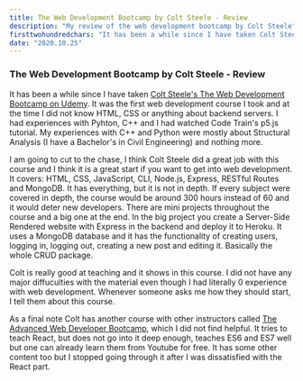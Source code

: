 ```yaml
---
title: The Web Development Bootcamp by Colt Steele - Review
description: "My review of the web development bootcamp by Colt Steele"
firsttwohundredchars: "It has been a while since I have taken Colt Steele's The Web Development Bootcamp on Udemy. It was the first web development course I took and at the time I did not know HTML, CSS or anything about ba..."
date: "2020.10.25"
---
```


### The Web Development Bootcamp by Colt Steele - Review

It has been a while since I have taken <a href="https://www.udemy.com/course/the-web-developer-bootcamp/" target="_blank" rel="noopener noreferrer">Colt Steele's The Web Development Bootcamp on Udemy</a>. It was the first web development course I took and at the time I did not know HTML, CSS or anything about backend servers. I had experiences with Pyhton, C++ and I had watched Code Train's p5.js tutorial. My experiences with C++ and Python were mostly about Structural Analysis (I have a Bachelor's in Civil Engineering) and nothing more.

I am going to cut to the chase, I think Colt Steele did a great job with this course and I think it is a great start if you want to get into web development. It covers: HTML, CSS, JavaScript, CLI, Node.js, Express, RESTful Routes and MongoDB. It has everything, but it is not in depth. If every subject were covered in depth, the course would be around 300 hours instead of 60 and it would deter new developers. There are mini projects throughout the course and a big one at the end. In the big project you create a Server-Side Rendered website with Express in the backend and deploy it to Heroku. It uses a MongoDB database and it has the functionality of creating users, logging in, logging out, creating a new post and editing it. Basically the whole CRUD package.

Colt is really good at teaching and it shows in this course. I did not have any major diffuculties with the material even though I had literally 0 experience with web development. Whenever someone asks me how they should start, I tell them about this course.

As a final note Colt has another course with other instructors called <a href="https://www.udemy.com/course/the-advanced-web-developer-bootcamp/" target="_blank" rel="noopener noreferrer">The Advanced Web Developer Bootcamp</a>, which I did not find helpful. It tries to teach React, but does not go into it deep enough, teaches ES6 and ES7 well but one can already learn them from Youtube for free. It has some other content too but I stopped going through it after I was dissatisfied with the React part.